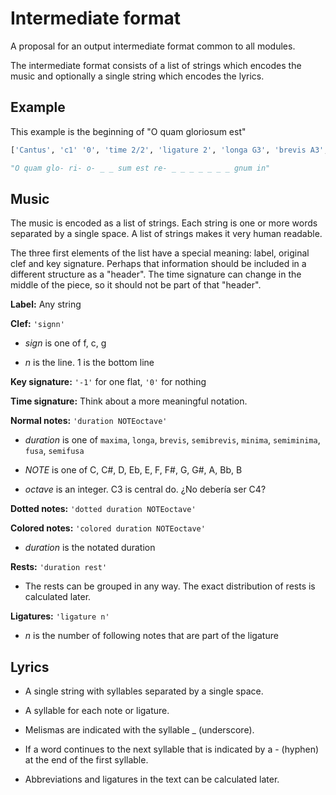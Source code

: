 # Intermediate format
A proposal for an output intermediate format common to all modules.

The intermediate format consists of a list of strings which encodes the music
and optionally a single string which encodes the lyrics.


## Example
This example is the beginning of "O quam gloriosum est"

```python
['Cantus', 'c1' '0', 'time 2/2', 'ligature 2', 'longa G3', 'brevis A3', 'semibrevis A3', 'minima A3', 'minima A3', 'dotted minima A3', 'semiminima B3', 'ligature 2', 'brevis C4', 'dotted brevis D4', 'minima D4', 'minima G3', 'dotted minima C4', 'semiminima B3', 'semiminima A3', 'semiminima G3', 'minima A3', 'semibrevis G3', 'minima F#3', 'semibrevis G3', 'brevis G3', 'semibrevis rest', 'minima rest', 'minima C3']
```

```python
"O quam glo- ri- o- _ _ sum est re- _ _ _ _ _ _ _ gnum in"
```


## Music
The music is encoded as a list of strings.
Each string is one or more words separated by a single space.
A list of strings makes it very human readable.

The three first elements of the list have a special meaning: label, original clef and key signature. Perhaps that information should be included in a different structure as a "header". The time signature can change in the middle of the piece, so it should not be part of that "header".

**Label:** 
Any string

**Clef:** 
`'signn'`

* _sign_ is one of f, c, g

* _n_ is the line. 1 is the bottom line

**Key signature:** 
`'-1'` for one flat, `'0'` for nothing

**Time signature:** 
Think about a more meaningful notation.

**Normal notes:** 
`'duration NOTEoctave'`

* _duration_ is one of `maxima`, `longa`, `brevis`, `semibrevis`, `minima`, `semiminima`, `fusa`, `semifusa`

* _NOTE_ is one of C, C#, D, Eb, E, F, F#, G, G#, A, Bb, B

* _octave_ is an integer. C3 is central do. ¿No debería ser C4?

**Dotted notes:** 
`'dotted duration NOTEoctave'`

**Colored notes:** 
`'colored duration NOTEoctave'`

* _duration_ is the notated duration

**Rests:** 
`'duration rest'`

* The rests can be grouped in any way. The exact distribution of rests is calculated later.

**Ligatures:** 
`'ligature n'`

* _n_ is the number of following notes that are part of the ligature


## Lyrics

* A single string with syllables separated by a single space.

* A syllable for each note or ligature.

* Melismas are indicated with the syllable _ (underscore).

* If a word continues to the next syllable that is indicated by a - (hyphen) at the end of the first syllable.

* Abbreviations and ligatures in the text can be calculated later.




